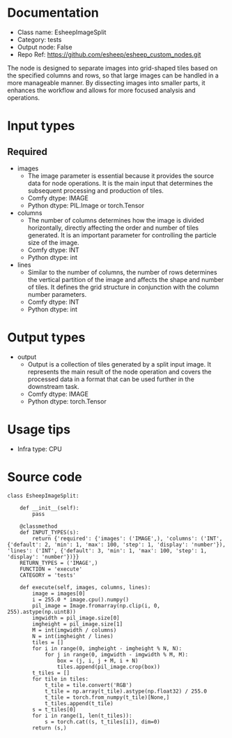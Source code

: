 # Documentation
- Class name: EsheepImageSplit
- Category: tests
- Output node: False
- Repo Ref: https://github.com/esheep/esheep_custom_nodes.git

The node is designed to separate images into grid-shaped tiles based on the specified columns and rows, so that large images can be handled in a more manageable manner. By dissecting images into smaller parts, it enhances the workflow and allows for more focused analysis and operations.

# Input types
## Required
- images
    - The image parameter is essential because it provides the source data for node operations. It is the main input that determines the subsequent processing and production of tiles.
    - Comfy dtype: IMAGE
    - Python dtype: PIL.Image or torch.Tensor
- columns
    - The number of columns determines how the image is divided horizontally, directly affecting the order and number of tiles generated. It is an important parameter for controlling the particle size of the image.
    - Comfy dtype: INT
    - Python dtype: int
- lines
    - Similar to the number of columns, the number of rows determines the vertical partition of the image and affects the shape and number of tiles. It defines the grid structure in conjunction with the column number parameters.
    - Comfy dtype: INT
    - Python dtype: int

# Output types
- output
    - Output is a collection of tiles generated by a split input image. It represents the main result of the node operation and covers the processed data in a format that can be used further in the downstream task.
    - Comfy dtype: IMAGE
    - Python dtype: torch.Tensor

# Usage tips
- Infra type: CPU

# Source code
```
class EsheepImageSplit:

    def __init__(self):
        pass

    @classmethod
    def INPUT_TYPES(s):
        return {'required': {'images': ('IMAGE',), 'columns': ('INT', {'default': 2, 'min': 1, 'max': 100, 'step': 1, 'display': 'number'}), 'lines': ('INT', {'default': 3, 'min': 1, 'max': 100, 'step': 1, 'display': 'number'})}}
    RETURN_TYPES = ('IMAGE',)
    FUNCTION = 'execute'
    CATEGORY = 'tests'

    def execute(self, images, columns, lines):
        image = images[0]
        i = 255.0 * image.cpu().numpy()
        pil_image = Image.fromarray(np.clip(i, 0, 255).astype(np.uint8))
        imgwidth = pil_image.size[0]
        imgheight = pil_image.size[1]
        M = int(imgwidth / columns)
        N = int(imgheight / lines)
        tiles = []
        for i in range(0, imgheight - imgheight % N, N):
            for j in range(0, imgwidth - imgwidth % M, M):
                box = (j, i, j + M, i + N)
                tiles.append(pil_image.crop(box))
        t_tiles = []
        for tile in tiles:
            t_tile = tile.convert('RGB')
            t_tile = np.array(t_tile).astype(np.float32) / 255.0
            t_tile = torch.from_numpy(t_tile)[None,]
            t_tiles.append(t_tile)
        s = t_tiles[0]
        for i in range(1, len(t_tiles)):
            s = torch.cat((s, t_tiles[i]), dim=0)
        return (s,)
```